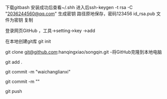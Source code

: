 下载gitbash 
安装成功后查看~/.shh
进入后ssh-keygen -t rsa -C "2036244560@qq.com" 生成密钥   路径原地保存，密码123456
id_rsa.pub 文件为密钥 复制

登录网页GitHub ，工具->setting->key ->add

在本地创建git库   git init

git clone git@github.com:hanqingxiao/songqin.git   -将GitHub克隆到本地电脑

git add .

git commit -m "waichanglianxi"

git commit -m ""

git push
